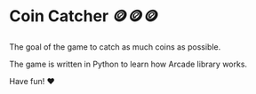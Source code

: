 Coin Catcher    🪙🪙🪙
=====================

The goal of the game to catch as much coins as possible.

The game is written in Python to learn how Arcade library works.

Have fun! ♥️ 
